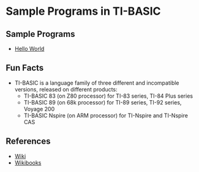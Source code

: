 # Sample Programs in TI-BASIC

## Sample Programs
- [Hello World](helloworld)

## Fun Facts
- TI-BASIC is a language family of three different and incompatible versions, released on different products:
    - TI-BASIC 83 (on Z80 processor) for TI-83 series, TI-84 Plus series
    - TI-BASIC 89 (on 68k processor) for TI-89 series, TI-92 series, Voyage 200
    - TI-BASIC Nspire (on ARM processor) for TI-Nspire and TI-Nspire CAS

## References
- [Wiki](https://en.wikipedia.org/wiki/TI-BASIC)
- [Wikibooks](https://en.wikibooks.org/wiki/TI-Basic_84_Programming/Introduction)
